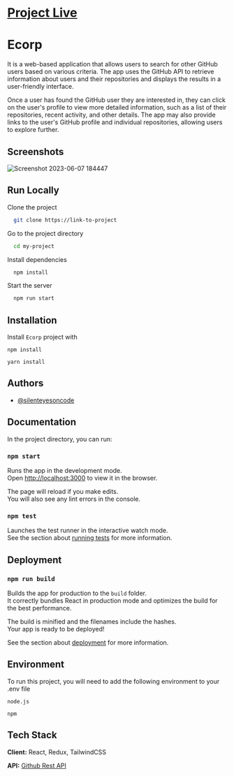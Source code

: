 
 # [Project Live](https://elegant-heisenberg-143e52.netlify.app)

# Ecorp

It is a web-based application that allows users to search for other GitHub users based on various criteria. The app uses the GitHub API to retrieve information about users and their repositories and displays the results in a user-friendly interface.

Once a user has found the GitHub user they are interested in, they can click on the user's profile to view more detailed information, such as a list of their repositories, recent activity, and other details. The app may also provide links to the user's GitHub profile and individual repositories, allowing users to explore further.


## Screenshots

![Screenshot 2023-06-07 184447](https://github.com/silenteyesoncode/E-corp/assets/46851135/b360d2da-3cb8-4372-af24-7d0868456267)

## Run Locally

Clone the project

```bash
  git clone https://link-to-project
```

Go to the project directory

```bash
  cd my-project
```

Install dependencies

```bash
  npm install
```

Start the server

```bash
  npm run start
```


## Installation

Install `Ecorp` project with 


   `npm install` 


  `yarn install` 

    
## Authors

- [@silenteyesoncode](https://github.com/silenteyesoncode)


## Documentation

In the project directory, you can run:

### `npm start`

Runs the app in the development mode.\
Open [http://localhost:3000](http://localhost:3000) to view it in the browser.

The page will reload if you make edits.\
You will also see any lint errors in the console.

### `npm test`

Launches the test runner in the interactive watch mode.\
See the section about [running tests](https://facebook.github.io/create-react-app/docs/running-tests) for more information.




## Deployment

### `npm run build`

Builds the app for production to the `build` folder.\
It correctly bundles React in production mode and optimizes the build for the best performance.

The build is minified and the filenames include the hashes.\
Your app is ready to be deployed!

See the section about [deployment](https://facebook.github.io/create-react-app/docs/deployment) for more information.


## Environment 

To run this project, you will need to add the following environment to your .env file

`node.js`

`npm`


## Tech Stack

**Client:** React, Redux, TailwindCSS

**API:** [Github Rest API](https://docs.github.com/en/rest?apiVersion=2022-11-28)

